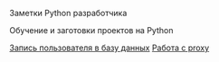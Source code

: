 Заметки Python разработчика

Обучение и заготовки проектов на Python

[Запись пользователя в базу данных](peewee/Проекты/Запись_пользователей_которые_запустили_бота.py)
[Работа с proxy](Работа_с_proxy/Работа_с_proxy.py)